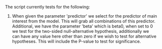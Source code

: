 
The script currently tests for the following:

1. When given the parameter 'predictor' we select for the predictor of main interest from the model. This will grab all combinations of this predictor. Additional, we have the parameter 'beta' which is beta0, when set to 0 we test for the two-sided null-alternative hypothesis, additionally we can have any value here other than zero if we wish to test for alternative hypotheses. This will include the P-value to test for significance.
